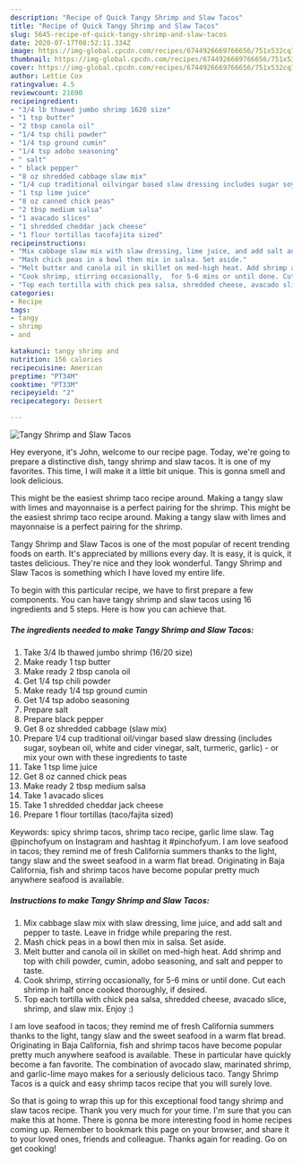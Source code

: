 ```yaml
---
description: "Recipe of Quick Tangy Shrimp and Slaw Tacos"
title: "Recipe of Quick Tangy Shrimp and Slaw Tacos"
slug: 5645-recipe-of-quick-tangy-shrimp-and-slaw-tacos
date: 2020-07-17T08:52:11.334Z
image: https://img-global.cpcdn.com/recipes/6744926669766656/751x532cq70/tangy-shrimp-and-slaw-tacos-recipe-main-photo.jpg
thumbnail: https://img-global.cpcdn.com/recipes/6744926669766656/751x532cq70/tangy-shrimp-and-slaw-tacos-recipe-main-photo.jpg
cover: https://img-global.cpcdn.com/recipes/6744926669766656/751x532cq70/tangy-shrimp-and-slaw-tacos-recipe-main-photo.jpg
author: Lettie Cox
ratingvalue: 4.5
reviewcount: 21690
recipeingredient:
- "3/4 lb thawed jumbo shrimp 1620 size"
- "1 tsp butter"
- "2 tbsp canola oil"
- "1/4 tsp chili powder"
- "1/4 tsp ground cumin"
- "1/4 tsp adobo seasoning"
- " salt"
- " black pepper"
- "8 oz shredded cabbage slaw mix"
- "1/4 cup traditional oilvingar based slaw dressing includes sugar soybean oil white and cider vinegar salt turmeric garlic  or mix your own with these ingredients to taste"
- "1 tsp lime juice"
- "8 oz canned chick peas"
- "2 tbsp medium salsa"
- "1 avacado slices"
- "1 shredded cheddar jack cheese"
- "1 flour tortillas tacofajita sized"
recipeinstructions:
- "Mix cabbage slaw mix with slaw dressing, lime juice, and add salt and pepper to taste. Leave in fridge while preparing the rest."
- "Mash chick peas in a bowl then mix in salsa. Set aside."
- "Melt butter and canola oil in skillet on med-high heat. Add shrimp and top with chili powder,  cumin, adobo seasoning, and salt and pepper to taste."
- "Cook shrimp, stirring occasionally,  for 5-6 mins or until done. Cut each shrimp in half once cooked thoroughly,  if desired."
- "Top each tortilla with chick pea salsa, shredded cheese, avacado slice,  shrimp, and slaw mix. Enjoy :)"
categories:
- Recipe
tags:
- tangy
- shrimp
- and

katakunci: tangy shrimp and 
nutrition: 156 calories
recipecuisine: American
preptime: "PT34M"
cooktime: "PT33M"
recipeyield: "2"
recipecategory: Dessert

---
```



![Tangy Shrimp and Slaw Tacos](https://img-global.cpcdn.com/recipes/6744926669766656/751x532cq70/tangy-shrimp-and-slaw-tacos-recipe-main-photo.jpg)

Hey everyone, it's John, welcome to our recipe page. Today, we're going to prepare a distinctive dish, tangy shrimp and slaw tacos. It is one of my favorites. This time, I will make it a little bit unique. This is gonna smell and look delicious.

This might be the easiest shrimp taco recipe around. Making a tangy slaw with limes and mayonnaise is a perfect pairing for the shrimp. This might be the easiest shrimp taco recipe around. Making a tangy slaw with limes and mayonnaise is a perfect pairing for the shrimp.

Tangy Shrimp and Slaw Tacos is one of the most popular of recent trending foods on earth. It's appreciated by millions every day. It is easy, it is quick, it tastes delicious. They're nice and they look wonderful. Tangy Shrimp and Slaw Tacos is something which I have loved my entire life.


To begin with this particular recipe, we have to first prepare a few components. You can have tangy shrimp and slaw tacos using 16 ingredients and 5 steps. Here is how you can achieve that.

<!--inarticleads1-->

##### The ingredients needed to make Tangy Shrimp and Slaw Tacos:

1. Take 3/4 lb thawed jumbo shrimp (16/20 size)
1. Make ready 1 tsp butter
1. Make ready 2 tbsp canola oil
1. Get 1/4 tsp chili powder
1. Make ready 1/4 tsp ground cumin
1. Get 1/4 tsp adobo seasoning
1. Prepare  salt
1. Prepare  black pepper
1. Get 8 oz shredded cabbage (slaw mix)
1. Prepare 1/4 cup traditional oil/vingar based slaw dressing (includes sugar, soybean oil, white and cider vinegar, salt, turmeric, garlic) - or mix your own with these ingredients to taste
1. Take 1 tsp lime juice
1. Get 8 oz canned chick peas
1. Make ready 2 tbsp medium salsa
1. Take 1 avacado slices
1. Take 1 shredded cheddar jack cheese
1. Prepare 1 flour tortillas (taco/fajita sized)


Keywords: spicy shrimp tacos, shrimp taco recipe, garlic lime slaw. Tag @pinchofyum on Instagram and hashtag it #pinchofyum. I am love seafood in tacos; they remind me of fresh California summers thanks to the light, tangy slaw and the sweet seafood in a warm flat bread. Originating in Baja California, fish and shrimp tacos have become popular pretty much anywhere seafood is available. 

<!--inarticleads2-->

##### Instructions to make Tangy Shrimp and Slaw Tacos:

1. Mix cabbage slaw mix with slaw dressing, lime juice, and add salt and pepper to taste. Leave in fridge while preparing the rest.
1. Mash chick peas in a bowl then mix in salsa. Set aside.
1. Melt butter and canola oil in skillet on med-high heat. Add shrimp and top with chili powder,  cumin, adobo seasoning, and salt and pepper to taste.
1. Cook shrimp, stirring occasionally,  for 5-6 mins or until done. Cut each shrimp in half once cooked thoroughly,  if desired.
1. Top each tortilla with chick pea salsa, shredded cheese, avacado slice,  shrimp, and slaw mix. Enjoy :)


I am love seafood in tacos; they remind me of fresh California summers thanks to the light, tangy slaw and the sweet seafood in a warm flat bread. Originating in Baja California, fish and shrimp tacos have become popular pretty much anywhere seafood is available. These in particular have quickly become a fan favorite. The combination of avocado slaw, marinated shrimp, and garlic-lime mayo makes for a seriously delicious taco. Tangy Shrimp Tacos is a quick and easy shrimp tacos recipe that you will surely love. 

So that is going to wrap this up for this exceptional food tangy shrimp and slaw tacos recipe. Thank you very much for your time. I'm sure that you can make this at home. There is gonna be more interesting food in home recipes coming up. Remember to bookmark this page on your browser, and share it to your loved ones, friends and colleague. Thanks again for reading. Go on get cooking!
